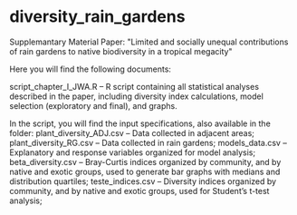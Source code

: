 # diversity_rain_gardens
Supplemantary Material Paper: "Limited and socially unequal contributions of rain gardens to native biodiversity in a tropical megacity"

Here you will find the following documents:

script_chapter_I_JWA.R – R script containing all statistical analyses described in the paper, including diversity index calculations, model selection (exploratory and final), and graphs.

In the script, you will find the input specifications, also available in the folder:
plant_diversity_ADJ.csv – Data collected in adjacent areas;
plant_diversity_RG.csv – Data collected in rain gardens;
models_data.csv – Explanatory and response variables organized for model analysis;
beta_diversity.csv – Bray-Curtis indices organized by community, and by native and exotic groups, used to generate bar graphs with medians and distribution quartiles;
teste_indices.csv – Diversity indices organized by community, and by native and exotic groups, used for Student’s t-test analysis;

